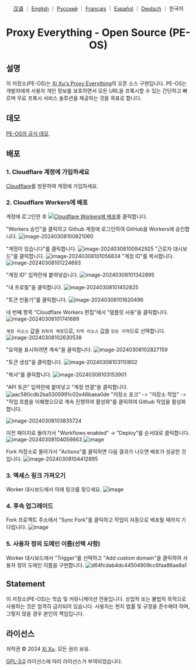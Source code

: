 <div align="center">

<a href="README_ZH.md">汉语</a> ｜ <a href="/README.md">English</a> ｜ <a href="README_RU.md">Русский</a> ｜ <a href="README_FR.md">Français</a> ｜ <a href="README_ES.md">Español</a> ｜ <a href="README_DE.md">Deutsch</a> ｜ 한국어

# Proxy Everything - Open Source (PE-OS)

</div>

## 설명

이 저장소(PE-OS)는 [Xi Xu's Proxy Everything](https://proxy.xi-xu.me)의 오픈 소스 구현입니다. PE-OS는 개발자에게 사용자 개인 정보를 보호하면서 모든 URL을 프록시할 수 있는 간단하고 빠르며 무료 프록시 서비스 솔루션을 제공하는 것을 목표로 합니다.

## 데모

[PE-OS의 공식 데모](https://pe-os.xi-xu.me).

## 배포

### 1. Cloudflare 계정에 가입하세요

[Cloudflare](https://dash.cloudflare.com/sign-up)를 방문하여 계정에 가입하세요.

### 2. Cloudflare Workers에 배포

계정에 로그인한 후 [![Cloudflare Workers에 배포](https://deploy.workers.cloudflare.com/button)](https://deploy.workers.cloudflare.com/?url=https://github.com/xixu-me/Proxy-Everything)를 클릭합니다.

"Workers 승인"을 클릭하고 Github 계정에 로그인하여 GitHub을 Workers에 승인합니다.
![image-20240308100821060](https://github.com/Harry-zklcdc/go-proxy-bingai/assets/21104213/241edb52-b1ef-4a2c-8525-bfa3d148391b)

"계정이 있습니다"를 클릭합니다.
![image-20240308100942925](https://github.com/Harry-zklcdc/go-proxy-bingai/assets/21104213/219fc538-e412-4a52-913c-6c4878d50325) "근로자 대시보드"를 클릭합니다.
![image-20240308101056834](https://github.com/Harry-zklcdc/go-proxy-bingai/assets/21104213/4b4a96be-90b3-40cc-9b50-b214980f2ab2) "계정 ID"를 복사합니다.
![image-20240308101224693](https://github.com/Harry-zklcdc/go-proxy-bingai/assets/21104213/da6f8b64-f6e1-40c0-b812-54f86d8b97c0)

"계정 ID" 입력란에 붙여넣습니다.
![image-20240308101342895](https://github.com/Harry-zklcdc/go-proxy-bingai/assets/21104213/4df45a68-855f-4acd-a9be-6d0da63a49a5)

"내 프로필"을 클릭합니다.
![image-20240308101452825](https://github.com/Harry-zklcdc/go-proxy-bingai/assets/21104213/4d21f38a-f313-4d66-baf9-83ce1df93f02)

"토큰 만들기"를 클릭합니다.
![image-20240308101620496](https://github.com/Harry-zklcdc/go-proxy-bingai/assets/21104213/41e82d1b-27ea-44a0-8cfe-ae66233544ad)

네 번째 항목 "Cloudflare Workers 편집"에서 "템플릿 사용"을 클릭합니다.
![image-20240308101741689](https://github.com/Harry-zklcdc/go-proxy-bingai/assets/21104213/3974817c-2787-4148-95f9-96f58ef78aee)

`계정 리소스` 값을 `귀하의 계정`으로, `지역 리소스` 값을 `모든 지역`으로 선택합니다.
![image-20240308102630538](https://github.com/Harry-zklcdc/go-proxy-bingai/assets/21104213/cd20fa0a-b75d-489d-85c0-49a063abea8a)

"요약을 표시하려면 계속"을 클릭합니다.
![image-20240308102827159](https://github.com/Harry-zklcdc/go-proxy-bingai/assets/21104213/9d91e08b-743b-476a-b74e-5b2f46b97ac2)

"토큰 생성"을 클릭합니다.
![image-20240308103110802](https://github.com/Harry-zklcdc/go-proxy-bingai/assets/21104213/db6cde35-cf88-4fde-a58a-d3b204dabc17)

"복사"를 클릭합니다.
![image-20240308103153901](https://github.com/Harry-zklcdc/go-proxy-bingai/assets/21104213/0309e295-d77a-4d27-918e-706e2169347f)

"API 토큰" 입력란에 붙여넣고 "계정 연결"을 클릭합니다.
![aac580cdb2ba5305991c02e46baea0de](https://github.com/Harry-zklcdc/go-proxy-bingai/assets/21104213/eb3bb593-13df-4a67-976d-4fbb5f369e51) "저장소 포크" -> "저장소 작업" -> "작업 흐름을 이해했으므로 계속 진행하여 활성화"를 클릭하여 Github 작업을 활성화합니다.

![image-20240308103835724](https://github.com/Harry-zklcdc/go-proxy-bingai/assets/21104213/a0d89011-edb5-4622-9bb0-c40f6420e936)

이전 페이지로 돌아가서 "Workflows enabled" -> "Deploy"를 순서대로 클릭합니다.
![image-20240308104056663](https://github.com/Harry-zklcdc/go-proxy-bingai/assets/21104213/d29844b4-6eda-4da1-984c-3f4507e1c213)
![image](https://github.com/Harry-zklcdc/go-proxy-bingai/assets/21104213/63691c2a-b26d-48cd-9c42-6fd74e44694b)

Fork 저장소로 돌아가서 "Actions"를 클릭하면 다음 결과가 나오면 배포가 성공한 것입니다.
![image-20240308104412895](https://github.com/Harry-zklcdc/go-proxy-bingai/assets/21104213/ae35e302-c3cf-4662-badb-926b56b19565)

### 3. 액세스 링크 가져오기

Worker 대시보드에서 아래 링크를 찾으세요.
![image](https://github.com/Harry-zklcdc/go-proxy-bingai/assets/21104213/8fef9dd4-285e-414a-9237-5378e981b96c)

### 4. 후속 업그레이드

Fork 프로젝트 주소에서 "Sync Fork"를 클릭하고 작업이 자동으로 배포될 때까지 기다립니다.
![image](https://github.com/Harry-zklcdc/go-proxy-bingai/assets/21104213/16ca803a-fe4b-431e-97b0-f04b8a217220)

### 5. 사용자 정의 도메인 이름(선택 사항)

Worker 대시보드에서 "Trigger"를 선택하고 "Add custom domain"을 클릭하여 사용자 정의 도메인 이름을 구현합니다.
![d64fcdab4dc44504909cc6faa86ae8a1](https://github.com/Harry-zklcdc/go-proxy-bingai/assets/21104213/6f0de2c5-1dd4-4801-b163-6d485836c73d)

## Statement

이 저장소(PE-OS)는 학습 및 커뮤니케이션 전용입니다. 상업적 또는 불법적 목적으로 사용하는 것은 엄격히 금지되어 있습니다. 사용자는 현지 법률 및 규정을 준수해야 하며, 그렇지 않을 경우 본인의 책임입니다.

## 라이선스

저작권 © 2024 [Xi Xu](https://xi-xu.me). 모든 권리 보유.

[GPL-3.0](https://github.com/xixu-me/Proxy-Everything/blob/main/LICENSE) 라이선스에 따라 라이선스가 부여되었습니다.
